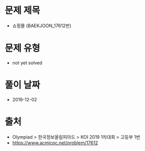 # 문제 제목
* 쇼핑몰 (BAEKJOON_17612번)

# 문제 유형
* not yet solved

# 풀이 날짜
* 2019-12-02

# 출처
* Olympiad > 한국정보올림피아드 > KOI 2019 1차대회 > 고등부 1번
* https://www.acmicpc.net/problem/17612